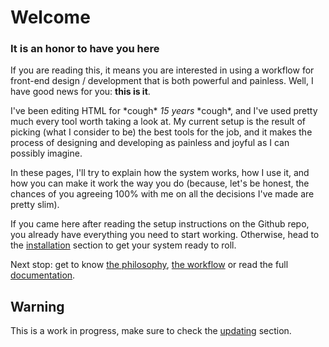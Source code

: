 # Welcome
### It is an honor to have you here

If you are reading this, it means you are interested in using a workflow for front-end design / development that is both powerful and painless. Well, I have good news for you: **this is it**.

I've been editing HTML for \*cough\* *15 years* \*cough\*, and I've used pretty much every tool worth taking a look at. My current setup is the result of picking (what I consider to be) the best tools for the job, and it makes the process of designing and developing as painless and joyful as I can possibly imagine.

In these pages, I'll try to explain how the system works, how I use it, and how you can make it work the way you do (because, let's be honest, the chances of you agreeing 100% with me on all the decisions I've made are pretty slim).

If you came here after reading the setup instructions on the Github repo, you already have everything you need to start working. Otherwise, head to the [installation](/installation) section to get your system ready to roll.

Next stop: get to know [the philosophy](/philosophy), [the workflow](/workflow) or read the full [documentation](/docs).


## Warning

This is a work in progress, make sure to check the [updating](/updating) section.
